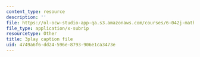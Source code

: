 ```yaml
---
content_type: resource
description: ''
file: https://ol-ocw-studio-app-qa.s3.amazonaws.com/courses/6-042j-mathematics-for-computer-science-spring-2015/4749a6f6dd24596e8793906e1ca3473e_iZX8WEGZTVw.vtt
file_type: application/x-subrip
resourcetype: Other
title: 3play caption file
uid: 4749a6f6-dd24-596e-8793-906e1ca3473e
---
```

